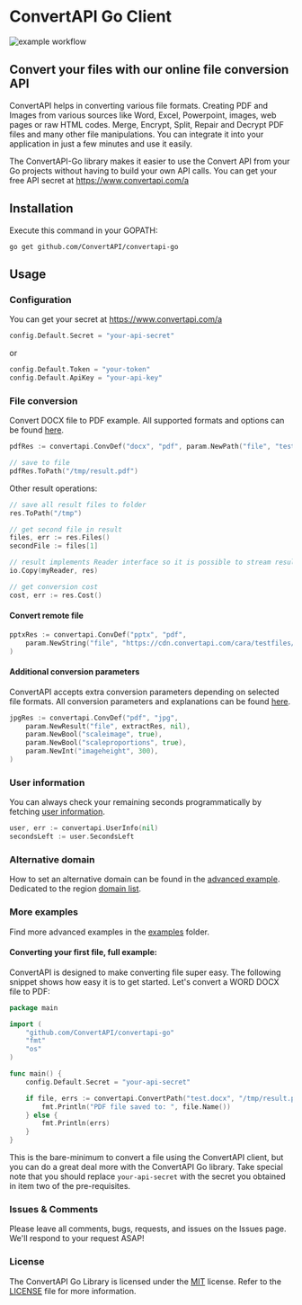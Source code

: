 # ConvertAPI Go Client

![example workflow](https://github.com/ConvertAPI/convertapi-go/actions/workflows/tests.yml/badge.svg)

## Convert your files with our online file conversion API

ConvertAPI helps in converting various file formats. Creating PDF and Images from various sources like Word, Excel, Powerpoint, images, web pages or raw HTML codes. Merge, Encrypt, Split, Repair and Decrypt PDF files and many other file manipulations. You can integrate it into your application in just a few minutes and use it easily.

The ConvertAPI-Go library makes it easier to use the Convert API from your Go projects without having to build your own API calls.
You can get your free API secret at https://www.convertapi.com/a

## Installation

Execute this command in your GOPATH:

```shell
go get github.com/ConvertAPI/convertapi-go
```

## Usage

### Configuration

You can get your secret at https://www.convertapi.com/a

```go
config.Default.Secret = "your-api-secret"
```
or
```go
config.Default.Token = "your-token"
config.Default.ApiKey = "your-api-key"
```

### File conversion

Convert DOCX file to PDF example.
All supported formats and options can be found [here](https://www.convertapi.com/conversions).

```go
pdfRes := convertapi.ConvDef("docx", "pdf", param.NewPath("file", "test.docx", nil))

// save to file
pdfRes.ToPath("/tmp/result.pdf")
```

Other result operations:

```go
// save all result files to folder
res.ToPath("/tmp")

// get second file in result
files, err := res.Files()
secondFile := files[1]

// result implements Reader interface so it is possible to stream result
io.Copy(myReader, res)

// get conversion cost
cost, err := res.Cost()
```

#### Convert remote file

```go
pptxRes := convertapi.ConvDef("pptx", "pdf", 
    param.NewString("file", "https://cdn.convertapi.com/cara/testfiles/presentation.pptx"),
)
```

#### Additional conversion parameters

ConvertAPI accepts extra conversion parameters depending on selected file formats.
All conversion parameters and explanations can be found [here](https://www.convertapi.com/conversions).

```go
jpgRes := convertapi.ConvDef("pdf", "jpg",
    param.NewResult("file", extractRes, nil),
    param.NewBool("scaleimage", true),
    param.NewBool("scaleproportions", true),
    param.NewInt("imageheight", 300),
)
```

### User information

You can always check your remaining seconds programmatically by fetching [user information](https://www.convertapi.com/doc/user).

```go
user, err := convertapi.UserInfo(nil)
secondsLeft := user.SecondsLeft
```

### Alternative domain

How to set an alternative domain can be found in the [advanced example](https://github.com/ConvertAPI/convertapi-go/blob/master/examples/advanced/main.go).
Dedicated to the region [domain list](https://www.convertapi.com/doc/servers-location).

### More examples

Find more advanced examples in the [examples](https://github.com/ConvertAPI/convertapi-go/tree/master/examples) folder.

#### Converting your first file, full example:

ConvertAPI is designed to make converting file super easy. The following snippet shows how easy it is to get started. Let's convert a WORD DOCX file to PDF:

```go
package main

import (
	"github.com/ConvertAPI/convertapi-go"
	"fmt"
	"os"
)

func main() {
	config.Default.Secret = "your-api-secret"

	if file, errs := convertapi.ConvertPath("test.docx", "/tmp/result.pdf"); errs == nil {
		fmt.Println("PDF file saved to: ", file.Name())
	} else {
		fmt.Println(errs)
	}
}
```

This is the bare-minimum to convert a file using the ConvertAPI client, but you can do a great deal more with the ConvertAPI Go library.
Take special note that you should replace `your-api-secret` with the secret you obtained in item two of the pre-requisites.

### Issues &amp; Comments
Please leave all comments, bugs, requests, and issues on the Issues page. We'll respond to your request ASAP!

### License
The ConvertAPI Go Library is licensed under the [MIT](http://www.opensource.org/licenses/mit-license.php "Read more about the MIT license form") license.
Refer to the [LICENSE](https://github.com/ConvertAPI/convertapi-go/blob/master/LICENSE) file for more information.